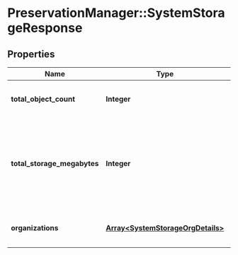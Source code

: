 # PreservationManager::SystemStorageResponse

## Properties
Name | Type | Description | Notes
------------ | ------------- | ------------- | -------------
**total_object_count** | **Integer** | The total number of objects in the system | [optional] 
**total_storage_megabytes** | **Integer** | The approximate amount of space occupied by all object content files in the system in megabytes | [optional] 
**organizations** | [**Array&lt;SystemStorageOrgDetails&gt;**](SystemStorageOrgDetails.md) | Organization level storage details | [optional] 

